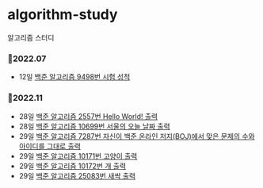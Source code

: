 # algorithm-study
알고리즘 스터디
### 📌2022.07
 - 12일 [백준 알고리즘 9498번 시험 성적](https://github.com/joyuna/algorithm-study/blob/main/%EB%B0%B1%EC%A4%80/Bronze/9498.%20%EC%8B%9C%ED%97%98%20%EC%84%B1%EC%A0%81/%EC%8B%9C%ED%97%98%20%EC%84%B1%EC%A0%81.java)

### 📌2022.11
 - 28일 [백준 알고리즘 2557번 Hello World! 출력](https://github.com/joyuna/algorithm-study/blob/main/%EB%B0%B1%EC%A4%80/Bronze/2557.%20Hello%20World/Hello%20World.java)
 - 28일 [백준 알고리즘 10699번 서울의 오늘 날짜 출력](https://github.com/joyuna/algorithm-study/blob/main/%EB%B0%B1%EC%A4%80/Bronze/10699.%20%EC%98%A4%EB%8A%98%20%EB%82%A0%EC%A7%9C/%EC%98%A4%EB%8A%98%20%EB%82%A0%EC%A7%9C.java)
 - 29일 [백준 알고리즘 7287번 자신이 백준 온라인 저지(BOJ)에서 맞은 문제의 수와 아이디를 그대로 출력](https://github.com/joyuna/algorithm-study/tree/main/%EB%B0%B1%EC%A4%80/Bronze/7287.%E2%80%85%EB%93%B1%EB%A1%9D)
 - 29일 [백준 알고리즘 10171번 고양이 출력](https://github.com/joyuna/algorithm-study/tree/main/%EB%B0%B1%EC%A4%80/Bronze/10171.%E2%80%85%EA%B3%A0%EC%96%91%EC%9D%B4)
 - 29일 [백준 알고리즘 10172번 개 출력](https://github.com/joyuna/algorithm-study/tree/main/%EB%B0%B1%EC%A4%80/Bronze/10172.%E2%80%85%EA%B0%9C)
 - 29일 [백준 알고리즘 25083번 새싹 출력](https://github.com/joyuna/algorithm-study/tree/main/%EB%B0%B1%EC%A4%80/Bronze/25083.%E2%80%85%EC%83%88%EC%8B%B9)